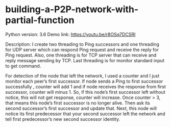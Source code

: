 # building-a-P2P-network-with-partial-function

Python version: 3.6
Demo link: https://youtu.be/r8OSq7DCSRI

Description:
I create two threading to Ping successors and one threading for UDP server which can respond Ping request and receive the reply for Ping request.
Also, one threading is for TCP server that can receive and reply message sending by TCP. Last threading is for monitor standard input to get command.

For detection of the node that left the network, I used a counter and I just monitor each peer’s first successor. If node sends a Ping to first successor successfully , counter will add 1 and if node receives the response from first successor, counter will minus 1. So, if this node’s first successor left without notice, this will not get response, counter will increase. Once counter > 3, that means this node’s first successor is no longer alive. Then ask its second successor’s first successor and update that. Next, this node will notice its first predecessor that your second successor left the network and tell first predecessor’s new second successor identity.
